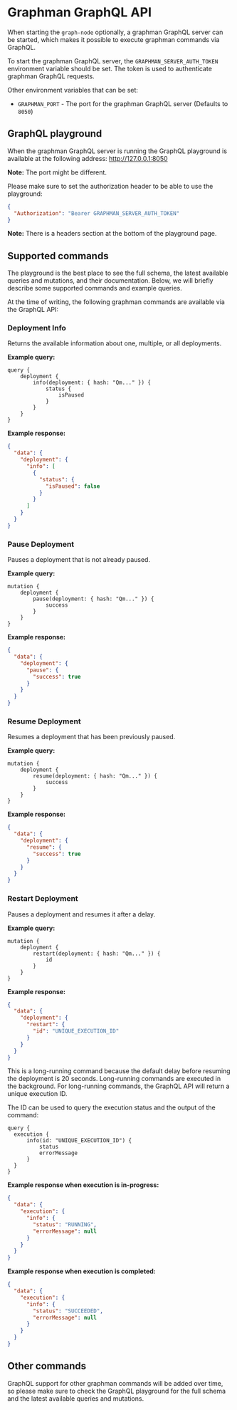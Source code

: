# Graphman GraphQL API

When starting the `graph-node` optionally, a graphman GraphQL server can be started, which makes it possible to execute
graphman commands via GraphQL.

To start the graphman GraphQL server, the `GRAPHMAN_SERVER_AUTH_TOKEN` environment variable should be set. The token is
used to authenticate graphman GraphQL requests.

Other environment variables that can be set:

- `GRAPHMAN_PORT` - The port for the graphman GraphQL server (Defaults to `8050`)

## GraphQL playground

When the graphman GraphQL server is running the GraphQL playground is available at the following
address: http://127.0.0.1:8050

**Note:** The port might be different.

Please make sure to set the authorization header to be able to use the playground:

```json
{
  "Authorization": "Bearer GRAPHMAN_SERVER_AUTH_TOKEN"
}
```

**Note:** There is a headers section at the bottom of the playground page.

## Supported commands

The playground is the best place to see the full schema, the latest available queries and mutations, and their
documentation. Below, we will briefly describe some supported commands and example queries.

At the time of writing, the following graphman commands are available via the GraphQL API:

### Deployment Info

Returns the available information about one, multiple, or all deployments.

**Example query:**

```text
query {
    deployment {
        info(deployment: { hash: "Qm..." }) {
            status {
                isPaused
            }
        }
    }
}
```

**Example response:**

```json
{
  "data": {
    "deployment": {
      "info": [
        {
          "status": {
            "isPaused": false
          }
        }
      ]
    }
  }
}
```

### Pause Deployment

Pauses a deployment that is not already paused.

**Example query:**

```text
mutation {
    deployment {
        pause(deployment: { hash: "Qm..." }) {
            success
        }
    }
}
```

**Example response:**

```json
{
  "data": {
    "deployment": {
      "pause": {
        "success": true
      }
    }
  }
}
```

### Resume Deployment

Resumes a deployment that has been previously paused.

**Example query:**

```text
mutation {
    deployment {
        resume(deployment: { hash: "Qm..." }) {
            success
        }
    }
}
```

**Example response:**

```json
{
  "data": {
    "deployment": {
      "resume": {
        "success": true
      }
    }
  }
}
```

### Restart Deployment

Pauses a deployment and resumes it after a delay.

**Example query:**

```text
mutation {
    deployment {
        restart(deployment: { hash: "Qm..." }) {
            id
        }
    }
}
```

**Example response:**

```json
{
  "data": {
    "deployment": {
      "restart": {
        "id": "UNIQUE_EXECUTION_ID"
      }
    }
  }
}
```

This is a long-running command because the default delay before resuming the deployment is 20 seconds. Long-running
commands are executed in the background. For long-running commands, the GraphQL API will return a unique execution ID.

The ID can be used to query the execution status and the output of the command:

```text
query {
  execution {
      info(id: "UNIQUE_EXECUTION_ID") {
          status
          errorMessage
      }
  }
}
```

**Example response when execution is in-progress:**

```json
{
  "data": {
    "execution": {
      "info": {
        "status": "RUNNING",
        "errorMessage": null
      }
    }
  }
}
```

**Example response when execution is completed:**

```json
{
  "data": {
    "execution": {
      "info": {
        "status": "SUCCEEDED",
        "errorMessage": null
      }
    }
  }
}
```

## Other commands

GraphQL support for other graphman commands will be added over time, so please make sure to check the GraphQL playground
for the full schema and the latest available queries and mutations.
